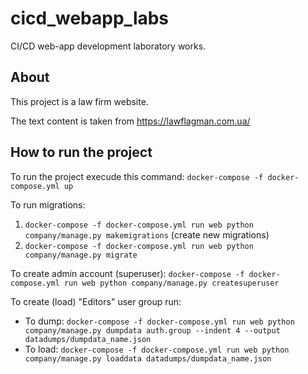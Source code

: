 # cicd_webapp_labs
CI/CD web-app development laboratory works.

## About
This project is a law firm website.

The text content is taken from https://lawflagman.com.ua/

## How to run the project
To run the project execude this command:
`docker-compose -f docker-compose.yml up`

To run migrations:
1. `docker-compose -f docker-compose.yml run web python company/manage.py makemigrations` (сreate new migrations)
2. `docker-compose -f docker-compose.yml run web python company/manage.py migrate`

To create admin account (superuser):
`docker-compose -f docker-compose.yml run web python company/manage.py createsuperuser`

To create (load) "Editors" user group run:
- To dump: `docker-compose -f docker-compose.yml run web python company/manage.py dumpdata auth.group --indent 4 --output datadumps/dumpdata_name.json`
- To load: `docker-compose -f docker-compose.yml run web python company/manage.py loaddata datadumps/dumpdata_name.json`
